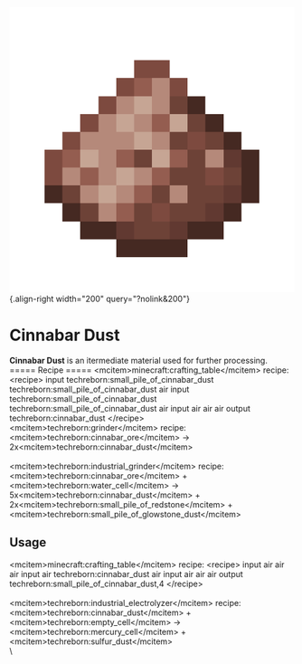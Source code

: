 ![Cinnabar Dust](/media/mods/techreborn/Cinnabar_dust.png){.align-right width="200" query="?nolink&200"}

# Cinnabar Dust

**Cinnabar Dust** is an itermediate material used for further processing.\
===== Recipe ===== \<mcitem\>minecraft:crafting_table\</mcitem\> recipe: \<recipe\> input techreborn:small_pile_of_cinnabar_dust techreborn:small_pile_of_cinnabar_dust air input techreborn:small_pile_of_cinnabar_dust techreborn:small_pile_of_cinnabar_dust air input air air air output techreborn:cinnabar_dust \</recipe\>\
\<mcitem\>techreborn:grinder\</mcitem\> recipe:\
\<mcitem\>techreborn:cinnabar_ore\</mcitem\> -\> 2x\<mcitem\>techreborn:cinnabar_dust\</mcitem\>\
\
\<mcitem\>techreborn:industrial_grinder\</mcitem\> recipe:\
\<mcitem\>techreborn:cinnabar_ore\</mcitem\> + \<mcitem\>techreborn:water_cell\</mcitem\> -\> 5x\<mcitem\>techreborn:cinnabar_dust\</mcitem\> + 2x\<mcitem\>techreborn:small_pile_of_redstone\</mcitem\> + \<mcitem\>techreborn:small_pile_of_glowstone_dust\</mcitem\>

## Usage

\<mcitem\>minecraft:crafting_table\</mcitem\> recipe: \<recipe\> input air air air input air techreborn:cinnabar_dust air input air air air output techreborn:small_pile_of_cinnabar_dust,4 \</recipe\>\
\
\<mcitem\>techreborn:industrial_electrolyzer\</mcitem\> recipe:\
\<mcitem\>techreborn:cinnabar_dust\</mcitem\> + \<mcitem\>techreborn:empty_cell\</mcitem\> -\> \<mcitem\>techreborn:mercury_cell\</mcitem\> + \<mcitem\>techreborn:sulfur_dust\</mcitem\>\
\
